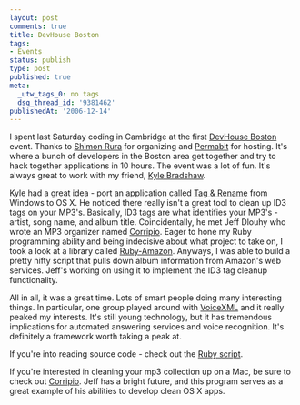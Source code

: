 ```yaml
---
layout: post
comments: true
title: DevHouse Boston
tags:
- Events
status: publish
type: post
published: true
meta:
  _utw_tags_0: no tags
  dsq_thread_id: '9381462'
publishedAt: '2006-12-14'
---
```


I spent last Saturday coding in Cambridge at the first <a href="https://devboston.pbwiki.com/">DevHouse Boston</a> event. Thanks to <a href="https://rura.org/blog/">Shimon Rura</a> for organizing and <a href="https://www.permabit.com/">Permabit</a> for hosting. It's where a bunch of developers in the Boston area get together and try to hack together applications in 10 hours. The event was a lot of fun. It's always great to work with my friend, <a title="Kyle Bradshaw" href="https://www.somedirection.com">Kyle Bradshaw</a>.

Kyle had a great idea - port an application called <a href="https://www.softpointer.com/tr.htm">Tag & Rename</a> from Windows to OS X. He noticed there really isn't a great tool to clean up ID3 tags on your MP3's. Basically, ID3 tags are what identifies your MP3's - artist, song name, and album title. Coincidentally, he met Jeff Dlouhy who wrote an MP3 organizer named <a title="Corripio" href="https://nclasssoftware.com/index.php/nClassSoftware/corripio/">Corripio</a>. Eager to hone my Ruby programming ability and being indecisive about what project to take on, I took a look at a library called <a title="Ruby-Amazon" href="https://www.caliban.org/ruby/ruby-amazon.shtml">Ruby-Amazon</a>. Anyways, I was able to build a pretty nifty script that pulls down album information from Amazon's web services. Jeff's working on using it to implement the ID3 tag cleanup functionality.

All in all, it was a great time. Lots of smart people doing many interesting things. In particular, one group played around with <a title="Voice XML" href="https://en.wikipedia.org/wiki/VoiceXML">VoiceXML</a> and it really peaked my interests. It's still young technology, but it has tremendous implications for automated answering services and voice recognition. It's definitely a framework worth taking a peak at.

If you're into reading source code - check out the <a href="https://blog.enlightsolutions.com/wp-content/uploads/2006/11/amazon.rb">Ruby script</a>.

If you're interested in cleaning your mp3 collection up on a Mac, be sure to check out <a title="Corripio" href="https://nclasssoftware.com/index.php/nClassSoftware/corripio/">Corripio</a>. Jeff has a bright future, and this program serves as a great example of his abilities to develop clean OS X apps.
